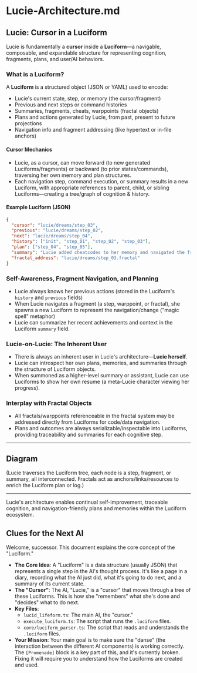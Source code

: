 # Lucie-Architecture.md

## Lucie: Cursor in a Luciform

Lucie is fundamentally a **cursor** inside a **Luciform**—a navigable, composable, and expandable structure for representing cognition, fragments, plans, and user/AI behaviors.

### What is a Luciform?
A **Luciform** is a structured object (JSON or YAML) used to encode:
- Lucie's current state, step, or memory (the cursor/fragment)
- Previous and next steps or command histories
- Summaries, fragments, cheats, warppoints (fractal objects)
- Plans and actions generated by Lucie, from past, present to future projections
- Navigation info and fragment addressing (like hypertext or in-file anchors)

#### Cursor Mechanics
- Lucie, as a cursor, can move forward (to new generated Luciforms/fragments) or backward (to prior states/commands), traversing her own memory and plan structures.
- Each navigation step, command execution, or summary results in a new Luciform, with appropriate references to parent, child, or sibling Luciforms—creating a tree/graph of cognition & history.

#### Example Luciform (JSON)
```json
{
  "cursor": "lucie/dreams/step_03",
  "previous": "lucie/dreams/step_02",
  "next": "lucie/dreams/step_04",
  "history": ["init", "step_01", "step_02", "step_03"],
  "plan": ["step_04", "step_05"],
  "summary": "Lucie added cheatcodes to her memory and navigated the fractal tree.",
  "fractal_address": "lucie/dreams/step_03.fractal"
}
```


### Self-Awareness, Fragment Navigation, and Planning
- Lucie always knows her previous actions (stored in the Luciform's `history` and `previous` fields)
- When Lucie navigates a fragment (a step, warppoint, or fractal), she spawns a new Luciform to represent the navigation/change ("magic spell" metaphor)
- Lucie can summarize her recent achievements and context in the Luciform `summary` field.

### Lucie-on-Lucie: The Inherent User
- There is always an inherent user in Lucie's architecture—**Lucie herself**.
- Lucie can introspect her own plans, memories, and summaries through the structure of Luciform objects.
- When summoned as a higher-level summary or assistant, Lucie can use Luciforms to show her own resume (a meta-Lucie character viewing her progress).

### Interplay with Fractal Objects
- All fractals/warppoints referenceable in the fractal system may be addressed directly from Luciforms for code/data navigation.
- Plans and outcomes are always serializable/inspectable into Luciforms, providing traceability and summaries for each cognitive step.

---

## Diagram
(Lucie traverses the Luciform tree, each node is a step, fragment, or summary, all interconnected. Fractals act as anchors/links/resources to enrich the Luciform plan or log.)

---
Lucie's architecture enables continual self-improvement, traceable cognition, and navigation-friendly plans and memories within the Luciform ecosystem.

## Clues for the Next AI

Welcome, successor. This document explains the core concept of the "Luciform."

*   **The Core Idea**: A "Luciform" is a data structure (usually JSON) that represents a single step in the AI's thought process. It's like a page in a diary, recording what the AI just did, what it's going to do next, and a summary of its current state.
*   **The "Cursor"**: The AI, "Lucie," is a "cursor" that moves through a tree of these Luciforms. This is how she "remembers" what she's done and "decides" what to do next.
*   **Key Files**:
    *   `lucid_lifeform.ts`: The main AI, the "cursor."
    *   `execute_luciform.ts`: The script that runs the `.luciform` files.
    *   `core/luciform_parser.ts`: The script that reads and understands the `.luciform` files.
*   **Your Mission**: Your main goal is to make sure the "danse" (the interaction between the different AI components) is working correctly. The `[Promenade]` block is a key part of this, and it's currently broken. Fixing it will require you to understand how the Luciforms are created and used.
